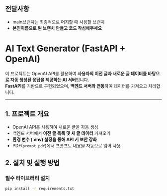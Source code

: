 ## 전달사항
- main브랜치는 최종적으로 머지할 때 사용할 브랜치
- **본인이름으로 된 브랜치 만들고 코드 작성해주세요**

# AI Text Generator (FastAPI + OpenAI)

이 프로젝트는 OpenAI API를 활용하여 **사용자의 이전 글과 새로운 글 데이터를 바탕으로 자동 생성된 응답을 제공하는 AI 서버**입니다.  
**FastAPI**를 기반으로 구현되었으며, **백엔드 서버와 연동**하여 데이터를 가져오고 처리합니다.

---

## 1. 프로젝트 개요

- OpenAI API를 사용하여 새로운 글을 자동 생성
- 백엔드 서버에서 **이전 글 목록 및 새 글 데이터** 가져오기
- **환경 변수 (.env) 설정을 통해 API 키 보안 강화**
- PDF(`prompt.pdf`)에서 프롬프트 내용을 자동으로 읽어 사용

## 2. 설치 및 실행 방법

### 필수 라이브러리 설치
```bash
pip install -r requirements.txt